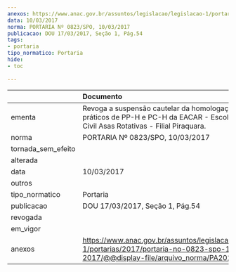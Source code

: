 ```yaml
---
anexos: https://www.anac.gov.br/assuntos/legislacao/legislacao-1/portarias/2017/portaria-no-0823-spo-10-03-2017/@@display-file/arquivo_norma/PA2017-0823.pdf
data: 10/03/2017
norma: PORTARIA Nº 0823/SPO, 10/03/2017
publicacao: DOU 17/03/2017, Seção 1, Pág.54
tags:
- portaria
tipo_normatico: Portaria
hide: 
- toc 
 
---
```


|                    | Documento                                                                                                                                            |
|:-------------------|:-----------------------------------------------------------------------------------------------------------------------------------------------------|
| ementa             | Revoga a suspensão cautelar da homologação de cursos práticos de PP-H e PC-H da EACAR - Escola de Aviação Civil Asas Rotativas - Filial Piraquara.   |
| norma              | PORTARIA Nº 0823/SPO, 10/03/2017                                                                                                                     |
| tornada_sem_efeito |                                                                                                                                                      |
| alterada           |                                                                                                                                                      |
| data               | 10/03/2017                                                                                                                                           |
| outros             |                                                                                                                                                      |
| tipo_normatico     | Portaria                                                                                                                                             |
| publicacao         | DOU 17/03/2017, Seção 1, Pág.54                                                                                                                      |
| revogada           |                                                                                                                                                      |
| em_vigor           |                                                                                                                                                      |
| anexos             | https://www.anac.gov.br/assuntos/legislacao/legislacao-1/portarias/2017/portaria-no-0823-spo-10-03-2017/@@display-file/arquivo_norma/PA2017-0823.pdf |